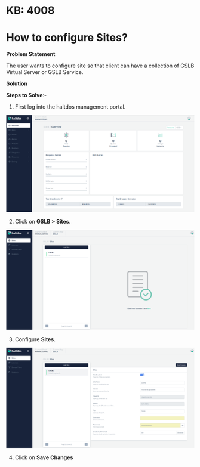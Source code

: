 # KB: 4008

# How to configure Sites?  

**Problem Statement**

The user wants to configure site so that client can have a collection of GSLB Virtual 
Server or GSLB Service.

**Solution**

**Steps to Solve**:-

1. First log into the haltdos management portal.

![kb-4008](/img/gslb/kb/v2/overview_kb_4008_1.png)

2. Click on **GSLB > Sites**. 

![kb-4008](/img/gslb/kb/v2/sites_kb_4008_2.png)

3. Configure **Sites**.

![kb-4008](/img/gslb/kb/v2/sites_kb_4008_3.png)

4. Click on **Save Changes**
